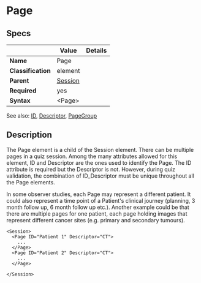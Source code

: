 # Page

## Specs

| |Value|Details|
|---|---|---|
| **Name** | Page |  |
| **Classification** | element ||
| **Parent** | [Session](../session/index.md) ||
| **Required** | yes ||
| **Syntax** | <Page\>||

See also: [ID](ID.md), [Descriptor](descriptor.md), [PageGroup](pagegroup.md)

## Description
The Page element is a child of the Session element. There can be multiple pages in a quiz session.
Among the many attributes allowed for this element, ID and Descriptor are the ones used to identify the Page.
The ID attribute is required but the Descriptor is not. However, during quiz validation, the combination of ID_Descriptor
must be unique throughout all the Page elements.

In some observer studies, each Page may represent a different patient.
It could also represent a time point of a Patient's clinical journey (planning, 3 month follow up, 6 month follow up etc.).
Another example could be that there are multiple pages for one patient, each page holding images that represent different cancer sites (e.g. primary and secondary tumours).


```
<Session>
  <Page ID="Patient 1" Descriptor="CT">
    ...
  </Page>
  <Page ID="Patient 2" Descriptor="CT">
    ...
  </Page>

</Session>
```
